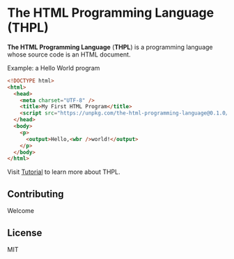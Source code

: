 # The HTML Programming Language (THPL)

**The HTML Programming Language** (**THPL**) is a programming language whose source code is an HTML document.

Example: a Hello World program

```html
<!DOCTYPE html>
<html>
  <head>
    <meta charset="UTF-8" />
    <title>My First HTML Program</title>
    <script src="https://unpkg.com/the-html-programming-language@0.1.0/browser.min.js"></script>
  </head>
  <body>
    <p>
      <output>Hello,<wbr />world!</output>
    </p>
  </body>
</html>
```

Visit [Tutorial](./docs/tutorial.md) to learn more about THPL.

## Contributing

Welcome

## License

MIT

